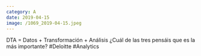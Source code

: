 ```yaml
--- 
category: A 
date: 2019-04-15 
image: /1069_2019-04-15.jpeg 
--- 
```


DTA = Datos + Transformación + Análisis ¿Cuál de las tres pensáis que es la más importante? #Deloitte #Analytics